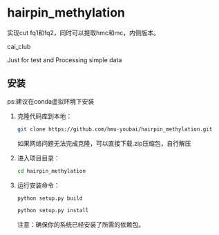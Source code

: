 # hairpin_methylation
实现cut fq1和fq2，同时可以提取hmc和mc，内侧版本。

cai_club

Just for test and Processing simple data

## 安装 
ps:建议在conda虚拟环境下安装

1. 克隆代码库到本地：

   ```bash
   git clone https://github.com/hmu-youbai/hairpin_methylation.git
    ```
   
   如果网络问题无法完成克隆，可以直接下载.zip压缩包，自行解压
   
2. 进入项目目录：
 
   ```bash
   cd hairpin_methylation
   ```
3. 运行安装命令：   

   ```bash
   python setup.py build
   ```
   ```bash
   python setup.py install
   ```
   注意：确保你的系统已经安装了所需的依赖包。

